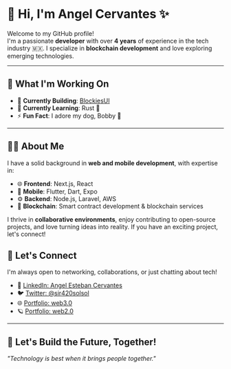 # 👋 Hi, I'm Angel Cervantes ✨  

Welcome to my GitHub profile!  
I'm a passionate **developer** with over **4 years** of experience in the tech industry 🇲🇽. I specialize in **blockchain development** and love exploring emerging technologies.  

---

## 🚀 What I'm Working On
- 🔭 **Currently Building**: [BlockiesUI](https://blockiesui.com/en/)  
- 🌱 **Currently Learning**: Rust 🦀  
- ⚡ **Fun Fact**: I adore my dog, Bobby 🐶  

---

## 🧑‍💻 About Me  

I have a solid background in **web and mobile development**, with expertise in:  
- 🌐 **Frontend**: Next.js, React
- 📱 **Mobile**: Flutter, Dart, Expo
- ⚙️ **Backend**: Node.js, Laravel, AWS 
- 🔗 **Blockchain**: Smart contract development & blockchain services  

I thrive in **collaborative environments**, enjoy contributing to open-source projects, and love turning ideas into reality. If you have an exciting project, let's connect!

## 🤝 Let's Connect  

I'm always open to networking, collaborations, or just chatting about tech!  
- 💼 [LinkedIn: Angel Esteban Cervantes](https://www.linkedin.com/in/angel-esteban-cervantes-464087280/)  
- 🐦 [Twitter: @sir420solsol](https://twitter.com/sir420solsol)  
- 🌐 [Portfolio: web3.0](https://www.sir420.com/)
- 🪐 [Portfolio: web2.0](https://angel-portfolio-zeta.vercel.app/)

---

## 🌟 Let's Build the Future, Together!  
*"Technology is best when it brings people together."*  
